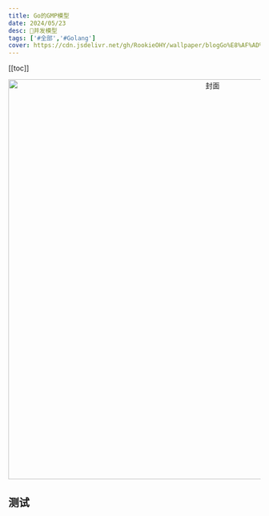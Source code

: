 ```yaml
---
title: Go的GMP模型
date: 2024/05/23
desc: 🎉并发模型
tags: ['#全部','#Golang']
cover: https://cdn.jsdelivr.net/gh/RookieOHY/wallpaper/blogGo%E8%AF%AD%E8%A8%80%E7%89%B9%E6%80%A7%E6%80%9D%E8%80%83%E5%B0%81%E9%9D%A2.png
---
```


[[toc]]

<p align="center">
<img alt="封面" src="https://cdn.jsdelivr.net/gh/RookieOHY/wallpaper/blogcover.png" width=800 />
</p>

## 测试
